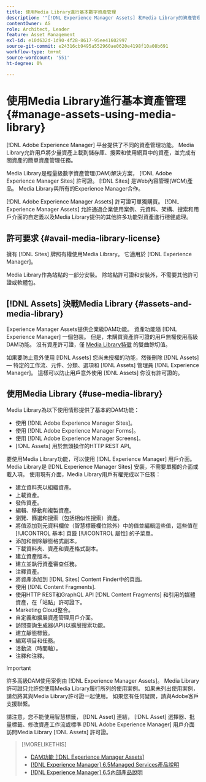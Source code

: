 ```yaml
---
title: 使用Media Library進行基本數字資產管理
description: '"[!DNL Experience Manager Assets] 和Media Library的資產管理業務。」'
contentOwner: AG
role: Architect, Leader
feature: Asset Management
exl-id: e10d632d-1d90-4f28-8617-95ee41602997
source-git-commit: e24316cb9495a552960ae0620e4198f10a08b691
workflow-type: tm+mt
source-wordcount: '551'
ht-degree: 0%

---
```



# 使用Media Library進行基本資產管理 {#manage-assets-using-media-library}

[!DNL Adobe Experience Manager] 平台提供了不同的資產管理功能。 Media Library允許用戶將少量資產上載到儲存庫、搜索和使用網頁中的資產，並完成有關資產的簡單資產管理任務。

Media Library是輕量級數字資產管理(DAM)解決方案， [!DNL Adobe Experience Manager Sites] 許可證。 [!DNL Sites] 是Web內容管理(WCM)產品。 Media Library與所有的Experience Manager合作。

[!DNL Adobe Experience Manager Assets] 許可證可單獨購買。 [!DNL Experience Manager Assets] 允許通過企業使用案例、元資料、架構、搜索和用戶介面的自定義以及Media Library提供的其他許多功能對資產進行穩健處理。

## 許可要求 {#avail-media-library-license}

擁有 [!DNL Sites] 牌照有權使用Media Library。 它適用於 [!DNL Experience Manager]。

Media Library作為站點的一部分安裝。 除站點許可證和安裝外，不需要其他許可證或軟體包。

## [!DNL Assets] 決戰Media Library {#assets-and-media-library}

Experience Manager Assets提供企業級DAM功能。 資產功能隨 [!DNL Experience Manager] 一個包裝。 但是，未購買資產許可證的用戶無權使用高級DAM功能。 沒有資產許可證，僅 [Media Library特徵](#use-media-library) 的雙曲餘切值。

如果要防止意外使用 [!DNL Assets] 您尚未授權的功能，然後刪除 [!DNL Assets] — 特定的工作流、元件、分類、選項和 [!DNL Assets] 管理員 [!DNL Experience Manager]。 這樣可以防止用戶意外使用 [!DNL Assets] 你沒有許可證的。

## 使用Media Library {#use-media-library}

Media Library為以下使用情形提供了基本的DAM功能：

* 使用 [!DNL Adobe Experience Manager Sites]。
* 使用 [!DNL Adobe Experience Manager Forms]。
* 使用 [!DNL Adobe Experience Manager Screens]。
* [!DNL Assets] 用於無頭操作的HTTP REST API。

<!--
 TBD: Remove this after confirmation. May need to merge this list with the list provided by PMs.
* Static renditions

-->

要使用Media Library功能，可以使用 [!DNL Experience Manager] 用戶介面。 Media Library是 [!DNL Experience Manager Sites] 安裝，不需要單獨的介面或載入項。 使用現有介面，Media Library用戶有權完成以下任務：

* 建立資料夾以組織資產。
* 上載資產。
* 發佈資產。
* 編輯、移動和複製資產。
* 瀏覽、篩選和搜索（包括相似性搜索）資產。
* 將值添加到元資料欄位（智慧標籤欄位除外）中的值並編輯這些值，這些值在 [!UICONTROL 基本] 頁籤 [!UICONTROL 屬性] 的子菜單。
* 添加和刪除靜態格式副本。
* 下載資料夾、資產和資產格式副本。
* 建立資產版本。
* 建立並執行資產審查任務。
* 注釋資產。
* 將資產添加到 [!DNL Sites] Content Finder中的頁面。
* 使用 [!DNL Content Fragments].
* 使用HTTP REST和GraphQL API [!DNL Content Fragments] 和引用的媒體資產，在「站點」許可證下。
* Marketing Cloud整合。
* 自定義和擴展資產管理用戶介面。
* 訪問查詢生成器(API)以擴展搜索功能。
* 建立靜態標籤。
* 編寫項目和任務。
* 活動流（時間軸）。
* 注釋和注釋。

<!-- TBD: Define exactly which basic Assets workflow are available for use with Media Library?

As per PM, we must avoid stating such a list, as we don't have a list that makes sense in Cloud Service.
-->

>[!IMPORTANT]
>
>許多高級DAM使用案例由 [!DNL Experience Manager Assets]。 Media Library許可證只允許您使用Media Library履行所列的使用案例。 如果未列出使用案例，請勿將其與Media Library許可證一起使用。 如果您有任何疑問，請與Adobe客戶支援聯繫。

請注意，您不能使用智慧標籤， [!DNL Asset] 連結， [!DNL Asset] 選擇器、批量標籤、修改資產工作流或標準 [!DNL Adobe Experience Manager] 用戶介面訪問Media Library [!DNL Assets] 許可證。

<!-- TBD: Add a CTA - how to contact Adobe for queries. -->

>[!MORELIKETHIS]
>
>* [DAM功能 [!DNL Experience Manager Assets]](https://experienceleague.adobe.com/docs/experience-manager-65/assets/home.html)
>* [[!DNL Experience Manager] 6.5Managed Services產品說明](https://helpx.adobe.com/legal/product-descriptions/adobe-experience-manager-managed-services.html)
>* [[!DNL Experience Manager] 6.5內部產品說明](https://helpx.adobe.com/legal/product-descriptions/adobe-experience-manager-on-premise.html)


